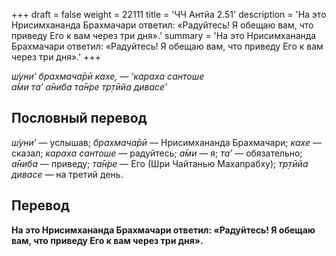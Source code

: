 +++
draft = false
weight = 22111
title = 'ЧЧ Антйа 2.51'
description = 'На это Нрисимхананда Брахмачари ответил: «Радуйтесь! Я обещаю вам, что приведу Его к вам через три дня».'
summary = 'На это Нрисимхананда Брахмачари ответил: «Радуйтесь! Я обещаю вам, что приведу Его к вам через три дня».'
+++

_ш́уни’ брахмача̄рӣ кахе, — ‘караха сантоше  
а̄ми та’ а̄ниба та̄н̇ре тр̣тӣйа дивасе’_

## Пословный перевод

_ш́уни’_ — услышав; _брахмача̄рӣ_ — Нрисимхананда Брахмачари; _кахе_ — сказал; _караха_ _сантоше_ — радуйтесь; _а̄ми_ — я; _та’_ — обязательно; _а̄ниба_ — приведу; _та̄н̇ре_ — Его (Шри Чайтанью Махапрабху); _тр̣тӣйа_ _дивасе_ — на третий день.

## Перевод

**На это Нрисимхананда Брахмачари ответил: «Радуйтесь! Я обещаю вам, что приведу Его к вам через три дня».**
